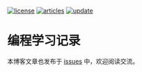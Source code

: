 [![license][license-image]][license-url]
[![articles][articles-image]][articles-url]
[![update][update-image]][update-url]

# 编程学习记录

本博客文章也发布于 [issues][articles-url] 中，欢迎阅读交流。


[license-image]: https://img.shields.io/badge/license-CC%20BY--NC--SA-green.svg?style=flat-square
[discuss-image]: https://img.shields.io/badge/discuss-welcome-brightgreen.svg?style=flat-square
[articles-image]: https://img.shields.io/github/issues/byodian/blog.svg?style=flat-square&label=articles
[update-image]: https://img.shields.io/github/last-commit/byodian/blog.svg?style=flat-square&label=update
[license-url]: https://creativecommons.org/licenses/by-nc-sa/4.0/deed.zh
[articles-url]: https://github.com/byodian/blog/issues
[update-url]: https://github.com/byodian/blog/commits/master


